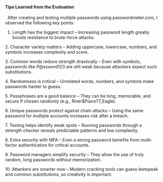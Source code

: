 #### Tips Learned from the Evaluation



&nbsp;    After creating and testing multiple passwords using passwordmeter.com, I observed the following key points:



1. Length has the biggest impact – Increasing password length greatly boosts resistance to brute-force attacks.



2\. Character variety matters – Adding uppercase, lowercase, numbers, and symbols increases complexity and score.



3\. Common words reduce strength drastically – Even with symbols, passwords like P@ssword123 are still weak because attackers expect such substitutions.



4\. Randomness is critical – Unrelated words, numbers, and symbols make passwords harder to guess.



5\. Passphrases are a good balance – They can be long, memorable, and secure if chosen randomly (e.g., River$Piano77\_Eagle).



6\. Unique passwords protect against chain attacks – Using the same password for multiple accounts increases risk after a breach.



7\. Testing helps identify weak spots – Running passwords through a strength checker reveals predictable patterns and low complexity.



8\. Extra security with MFA – Even a strong password benefits from multi-factor authentication for critical accounts.



9\. Password managers simplify security – They allow the use of truly random, long passwords without memorization.



10\. Attackers are smarter now – Modern cracking tools can guess leetspeak and common substitutions, so creativity is important.


